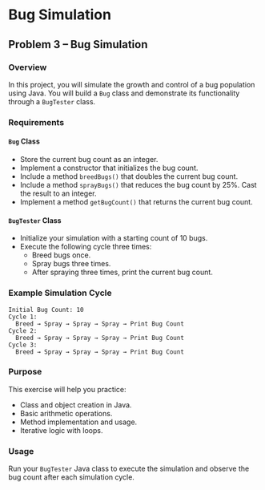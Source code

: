 # Bug Simulation

## Problem 3 – Bug Simulation

### Overview
In this project, you will simulate the growth and control of a bug population using Java. You will build a `Bug` class and demonstrate its functionality through a `BugTester` class.

### Requirements

#### `Bug` Class
- Store the current bug count as an integer.
- Implement a constructor that initializes the bug count.
- Include a method `breedBugs()` that doubles the current bug count.
- Include a method `sprayBugs()` that reduces the bug count by 25%. Cast the result to an integer.
- Implement a method `getBugCount()` that returns the current bug count.

#### `BugTester` Class
- Initialize your simulation with a starting count of 10 bugs.
- Execute the following cycle three times:
  - Breed bugs once.
  - Spray bugs three times.
  - After spraying three times, print the current bug count.

### Example Simulation Cycle
```
Initial Bug Count: 10
Cycle 1:
  Breed → Spray → Spray → Spray → Print Bug Count
Cycle 2:
  Breed → Spray → Spray → Spray → Print Bug Count
Cycle 3:
  Breed → Spray → Spray → Spray → Print Bug Count
```

### Purpose
This exercise will help you practice:
- Class and object creation in Java.
- Basic arithmetic operations.
- Method implementation and usage.
- Iterative logic with loops.

### Usage
Run your `BugTester` Java class to execute the simulation and observe the bug count after each simulation cycle.

